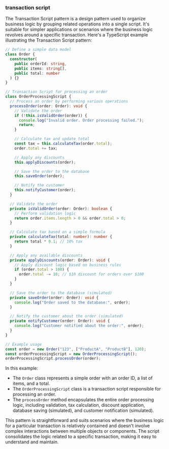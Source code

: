 ### transaction script

The Transaction Script pattern is a design pattern used to organize business logic by grouping related operations into a single script. It's suitable for simpler applications or scenarios where the business logic revolves around a specific transaction. Here's a TypeScript example illustrating the Transaction Script pattern:

```typescript
// Define a simple data model
class Order {
  constructor(
    public orderId: string,
    public items: string[],
    public total: number
  ) {}
}

// Transaction Script for processing an order
class OrderProcessingScript {
  // Process an order by performing various operations
  processOrder(order: Order): void {
    // Validate the order
    if (!this.isValidOrder(order)) {
      console.log("Invalid order. Order processing failed.");
      return;
    }

    // Calculate tax and update total
    const tax = this.calculateTax(order.total);
    order.total += tax;

    // Apply any discounts
    this.applyDiscounts(order);

    // Save the order to the database
    this.saveOrder(order);

    // Notify the customer
    this.notifyCustomer(order);
  }

  // Validate the order
  private isValidOrder(order: Order): boolean {
    // Perform validation logic
    return order.items.length > 0 && order.total > 0;
  }

  // Calculate tax based on a simple formula
  private calculateTax(total: number): number {
    return total * 0.1; // 10% tax
  }

  // Apply any available discounts
  private applyDiscounts(order: Order): void {
    // Apply discount logic based on business rules
    if (order.total > 100) {
      order.total -= 10; // $10 discount for orders over $100
    }
  }

  // Save the order to the database (simulated)
  private saveOrder(order: Order): void {
    console.log("Order saved to the database:", order);
  }

  // Notify the customer about the order (simulated)
  private notifyCustomer(order: Order): void {
    console.log("Customer notified about the order:", order);
  }
}

// Example usage
const order = new Order("123", ["ProductA", "ProductB"], 120);
const orderProcessingScript = new OrderProcessingScript();
orderProcessingScript.processOrder(order);
```

In this example:

- The `Order` class represents a simple order with an order ID, a list of items, and a total.
- The `OrderProcessingScript` class is a transaction script responsible for processing an order.
- The `processOrder` method encapsulates the entire order processing logic, including validation, tax calculation, discount application, database saving (simulated), and customer notification (simulated).

This pattern is straightforward and suits scenarios where the business logic for a particular transaction is relatively contained and doesn't involve complex interactions between multiple objects or components. The script consolidates the logic related to a specific transaction, making it easy to understand and maintain.
